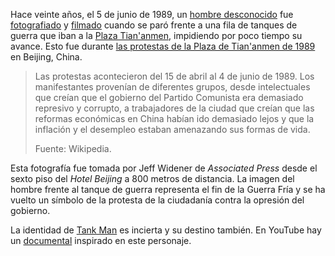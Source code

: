 
Hace veinte años, el 5 de junio de 1989, un [hombre desconocido](http://en.wikipedia.org/wiki/Tank_Man) fue [fotografiado](http://en.wikipedia.org/wiki/File:Tianasquare.jpg) y [filmado](http://www.youtube.com/watch?v=9-nXT8lSnPQ) cuando se paró frente a una fila de tanques de guerra que iban a la [Plaza Tian'anmen](http://es.wikipedia.org/wiki/Plaza_de_Tian%27anmen), impidiendo por poco tiempo su avance. Esto fue durante [las protestas de la Plaza de Tian'anmen de 1989](http://es.wikipedia.org/wiki/Protestas_de_la_Plaza_de_Tian%27anmen_de_1989) en Beijing, China.

> Las protestas acontecieron del 15 de abril al 4 de junio de 1989. Los manifestantes provenían de diferentes grupos, desde intelectuales que creían que el gobierno del Partido Comunista era demasiado represivo y corrupto, a trabajadores de la ciudad que creían que las reformas económicas en China habían ido demasiado lejos y que la inflación y el desempleo estaban amenazando sus formas de vida.
>
> Fuente: Wikipedia.

Esta fotografía fue tomada por Jeff Widener de _Associated Press_ desde el sexto piso del _Hotel Beijing_ a 800 metros de distancia. La imagen del hombre frente al tanque de guerra representa el fin de la Guerra Fría y se ha vuelto un símbolo de la protesta de la ciudadanía contra la opresión del gobierno.

La identidad de [Tank Man](http://en.wikipedia.org/wiki/Tank_Man) es incierta y su destino también. En YouTube hay un [documental](http://www.youtube.com/watch?v=SB70mWXrzEE) inspirado en este personaje.
